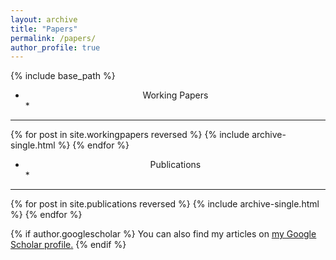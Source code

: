 ```yaml
---
layout: archive
title: "Papers"
permalink: /papers/
author_profile: true
---
```

{% include base_path %}

* <center> Working Papers </center>*
- - -

{% for post in site.workingpapers reversed %}
  {% include archive-single.html %}
{% endfor %}

* <center> Publications </center>*
---

{% for post in site.publications reversed %}
  {% include archive-single.html %}
{% endfor %}


{% if author.googlescholar %}
  You can also find my articles on <u><a href="{{author.googlescholar}}">my Google Scholar profile</a>.</u>
{% endif %}